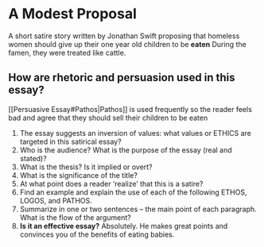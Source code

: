# A Modest Proposal
A short satire story written by Jonathan Swift proposing that homeless women should give up their one year old children to be **eaten**
During the famen, they were treated like cattle.
## How are rhetoric and persuasion used in this essay?
[[Persuasive Essay#Pathos|Pathos]] is used frequently so the reader feels bad and agree that they should sell their children to be eaten
 
1. The essay suggests an inversion of values: what values or ETHICS are targeted in this satirical essay? 
2. Who is the audience? What is the purpose of the essay (real and stated)? 
3. What is the thesis? Is it implied or overt?
4. What is the significance of the title? 
5. At what point does a reader ‘realize’ that this is a satire? 
6. Find an example and explain the use of each of the following ETHOS, LOGOS, and PATHOS. 
7. Summarize in one or two sentences – the main point of each paragraph. What is the flow of the argument? 
8. **Is it an effective essay?** 
Absolutely. He makes great points and convinces you of the benefits of eating babies.